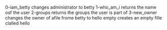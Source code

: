 0-iam_betty changes administrator to betty
1-who_am_i returns the name osf the user
2-groups returns the groups the user is part of
3-new_owner changes the owner of afile frome betty to hello
empty creates an empty fille clalled hello

